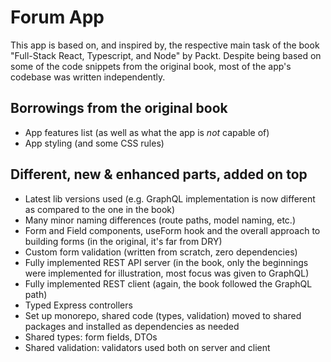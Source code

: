 # Forum App

This app is based on, and inspired by, the respective main task of the book "Full-Stack React, Typescript, and Node" by Packt.
Despite being based on some of the code snippets from the original book, most of the app's codebase was written independently.

## Borrowings from the original book

- App features list (as well as what the app is _not_ capable of)
- App styling (and some CSS rules)

## Different, new & enhanced parts, added on top

- Latest lib versions used (e.g. GraphQL implementation is now different as compared to the one in the book)
- Many minor naming differences (route paths, model naming, etc.)
- Form and Field components, useForm hook and the overall approach to building forms (in the original, it's far from DRY)
- Custom form validation (written from scratch, zero dependencies)
- Fully implemented REST API server (in the book, only the beginnings were implemented for illustration, most focus was given to GraphQL)
- Fully implemented REST client (again, the book followed the GraphQL path)
- Typed Express controllers
- Set up monorepo, shared code (types, validation) moved to shared packages and installed as dependencies as needed
- Shared types: form fields, DTOs
- Shared validation: validators used both on server and client
